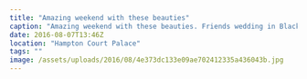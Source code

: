 ```yaml
---
title: "Amazing weekend with these beauties"
caption: "Amazing weekend with these beauties. Friends wedding in Blackheath, family time in Kingston and a little wander down the Thames and around Hampton court gardens."
date: 2016-08-07T13:46Z
location: "Hampton Court Palace"
tags: ""
image: /assets/uploads/2016/08/4e373dc133e09ae702412335a436043b.jpg
---
```

